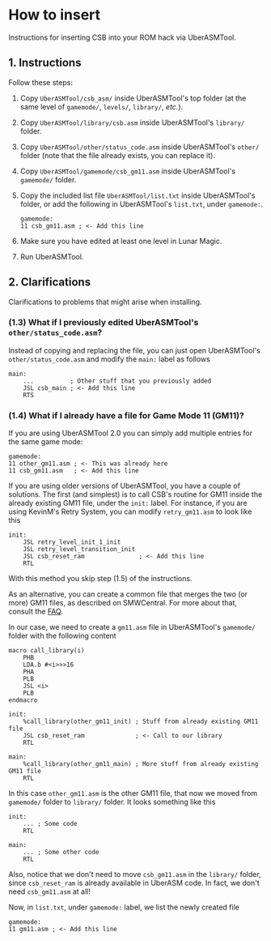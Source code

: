 # How to insert

Instructions for inserting CSB into your ROM hack via UberASMTool.

## 1. Instructions

Follow these steps:

1. Copy `UberASMTool/csb_asm/` inside UberASMTool's top folder (at the same
   level of `gamemode/`, `levels/`, `library/`, _etc._).
2. Copy `UberASMTool/library/csb.asm` inside UberASMTool's `library/` folder.
3. Copy `UberASMTool/other/status_code.asm` inside UberASMTool's `other/` folder
   (note that the file already exists, you can replace it).
4. Copy `UberASMTool/gamemode/csb_gm11.asm` inside UberASMTool's `gamemode/`
   folder.
5. Copy the included list file `UberASMTool/list.txt` inside UberASMTool's
   folder, or add the following in UberASMTool's `list.txt`, under `gamemode:`.

   ```uberasm
   gamemode:
   11 csb_gm11.asm ; <- Add this line
   ```

6. Make sure you have edited at least one level in Lunar Magic.
7. Run UberASMTool.

## 2. Clarifications

Clarifications to problems that might arise when installing.

### (1.3) What if I previously edited UberASMTool's `other/status_code.asm`?

Instead of copying and replacing the file, you can just open UberASMTool's
`other/status_code.asm` and modify the `main:` label as follows

```asar
main:
    ...          ; Other stuff that you previously added
    JSL csb_main ; <- Add this line
    RTS
```

### (1.4) What if I already have a file for Game Mode 11 (GM11)?

If you are using UberASMTool 2.0 you can simply add multiple entries for the
same game mode:

```
gamemode:
11 other_gm11.asm ; <- This was already here
11 csb_gm11.asm   ; <- Add this line
```

If you are using older versions of UberASMTool, you have a couple of solutions.
The first (and simplest) is to call CSB's routine for GM11 inside the already
existing GM11 file, under the `init:` label. For instance, if you are using
KevinM's Retry System, you can modify `retry_gm11.asm` to look like this

```asar
init:
    JSL retry_level_init_1_init
    JSL retry_level_transition_init
    JSL csb_reset_ram               ; <- Add this line
    RTL
```

With this method you skip step (1.5) of the instructions.

As an alternative, you can create a common file that merges the two (or more)
GM11 files, as described on SMWCentral. For more about that, consult the
[FAQ](https://www.smwcentral.net/?p=faq&page=1515827-uberasm).

In our case, we need to create a `gm11.asm` file in UberASMTool's `gamemode/`
folder with the following content

```asar
macro call_library(i)
    PHB
    LDA.b #<i>>>16
    PHA
    PLB
    JSL <i>
    PLB
endmacro

init:
    %call_library(other_gm11_init) ; Stuff from already existing GM11 file
    JSL csb_reset_ram              ; <- Call to our library
    RTL

main:
    %call_library(other_gm11_main) ; More stuff from already existing GM11 file
    RTL
```

In this case `other_gm11.asm` is the other GM11 file, that now we moved from
`gamemode/` folder to `library/` folder. It looks something like this

```asar
init:
    ... ; Some code
    RTL

main:
    ... ; Some other code
    RTL
```

Also, notice that we don't need to move `csb_gm11.asm` in the `library/` folder,
since `csb_reset_ram` is already available in UberASM code. In fact, we don't
need `csb_gm11.asm` at all!

Now, in `list.txt`, under `gamemode:` label, we list the newly created file

```uberasm
gamemode:
11 gm11.asm ; <- Add this line
```
